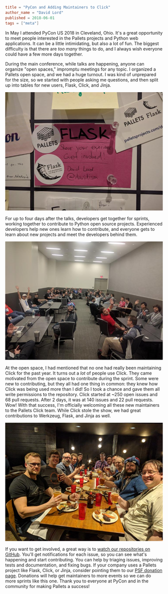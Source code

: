 ~~~~toml
title = "PyCon and Adding Maintainers to Click"
author_name = "David Lord"
published = 2018-06-01
tags = ["meta"]
~~~~

In May I attended PyCon US 2018 in Cleveland, Ohio. It's a great opportunity to
meet people interested in the Pallets projects and Python web applications. It
can be a little intimidating, but also a lot of fun. The biggest difficulty is
that there are *too many* things to do, and I always wish everyone could have a
few more days together.

During the main conference, while talks are happening, anyone can organize "open
spaces," impromptu meetings for any topic. I organized a Pallets open space, and
we had a huge turnout. I was kind of unprepared for the size, so we started with
people asking me questions, and then split up into tables for new users, Flask,
Click, and Jinja.

![Open space announcement](open-space-board.jpg)

For up to four days after the talks, developers get together for sprints,
working together to contribute to Python open source projects. Experienced
developers help new ones learn how to contribute, and everyone gets to learn
about new projects and meet the developers behind them.

![Pallets open space](open-space.jpg)

At the open space, I had mentioned that no one had really been maintaining Click
for the past year. It turns out a *lot* of people use Click. They came motivated
from the open space to contribute during the sprint. Some were new to
contributing, but they all had one thing in common: they knew how Click was
being used more than I did! So I took a chance and gave them all write
permissions to the repository. Click started at ~250 open issues and 68 pull
requests. After 2 days, it was at 140 issues and 22 pull requests. Wow! With
that success, I'm officially welcoming all these new maintainers to the Pallets
Click team. While Click stole the show, we had great contributions to Werkzeug,
Flask, and Jinja as well.

![Dinner with Pallets sprinters](sprint-dinner.jpg)

If you want to get involved, a great way is to
[watch our repositories on GitHub](https://help.github.com/articles/watching-and-unwatching-repositories/).
You'll get notifications for each issue, so you can see what's happening and
start contributing. You can help by triaging issues, improving tests and
documentation, and fixing bugs. If your company uses a Pallets project like
Flask, Click, or Jinja, consider pointing them to our
[PSF donation page](../donate.md). Donations will help get maintainers to more
events so we can do more sprints like this one. Thank you to everyone at PyCon
and in the community for making Pallets a success!
